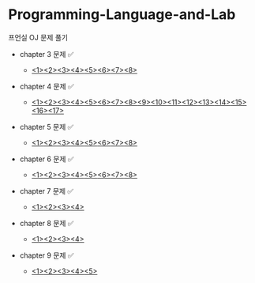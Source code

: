 # Programming-Language-and-Lab

프언실 OJ 문제 풀기

+ chapter 3 문제 ✅️
  + [<1>](https://github.com/hoeyoon/Programming-Language-and-Lab/blob/master/chapter%203/N1.py)[<2>](https://github.com/hoeyoon/Programming-Language-and-Lab/blob/master/chapter%203/N2.py)[<3>](https://github.com/hoeyoon/Programming-Language-and-Lab/blob/master/chapter%203/N3.py)[<4>](https://github.com/hoeyoon/Programming-Language-and-Lab/blob/master/chapter%203/N4.py)[<5>](https://github.com/hoeyoon/Programming-Language-and-Lab/blob/master/chapter%203/N5.py)[<6>](https://github.com/hoeyoon/Programming-Language-and-Lab/blob/master/chapter%203/N6.py)[<7>](https://github.com/hoeyoon/Programming-Language-and-Lab/blob/master/chapter%203/N7.py)[<8>](https://github.com/hoeyoon/Programming-Language-and-Lab/blob/master/chapter%203/N8.py)
 
+ chapter 4 문제 ✅️
  + [<1>](https://github.com/hoeyoon/Programming-Language-and-Lab/blob/master/chapter%204/N1.py)[<2>](https://github.com/hoeyoon/Programming-Language-and-Lab/blob/master/chapter%204/N2.py)[<3>](https://github.com/hoeyoon/Programming-Language-and-Lab/blob/master/chapter%204/N3.py)[<4>](https://github.com/hoeyoon/Programming-Language-and-Lab/blob/master/chapter%204/N4.py)[<5>](https://github.com/hoeyoon/Programming-Language-and-Lab/blob/master/chapter%204/N5.py)[<6>](https://github.com/hoeyoon/Programming-Language-and-Lab/blob/master/chapter%204/N6.py)[<7>](https://github.com/hoeyoon/Programming-Language-and-Lab/blob/master/chapter%204/N7.py)[<8>](https://github.com/hoeyoon/Programming-Language-and-Lab/blob/master/chapter%204/N8.py)[<9>](https://github.com/hoeyoon/Programming-Language-and-Lab/blob/master/chapter%204/N9.py)[<10>](https://github.com/hoeyoon/Programming-Language-and-Lab/blob/master/chapter%204/N10.py)[<11>](https://github.com/hoeyoon/Programming-Language-and-Lab/blob/master/chapter%204/N11.py)[<12>](https://github.com/hoeyoon/Programming-Language-and-Lab/blob/master/chapter%204/N12.py)[<13>](https://github.com/hoeyoon/Programming-Language-and-Lab/blob/master/chapter%204/N13.py)[<14>](https://github.com/hoeyoon/Programming-Language-and-Lab/blob/master/chapter%204/N14.py)[<15>](https://github.com/hoeyoon/Programming-Language-and-Lab/blob/master/chapter%204/N15.py)[<16>](https://github.com/hoeyoon/Programming-Language-and-Lab/blob/master/chapter%204/N16.py)[<17>](https://github.com/hoeyoon/Programming-Language-and-Lab/blob/master/chapter%204/N17.py)

+ chapter 5 문제 ✅
  + [<1>](https://github.com/hoeyoon/Programming-Language-and-Lab/blob/master/chapter%205/N1.py)[<2>](https://github.com/hoeyoon/Programming-Language-and-Lab/blob/master/chapter%205/N2.py)[<3>](https://github.com/hoeyoon/Programming-Language-and-Lab/blob/master/chapter%205/N3.py)[<4>](https://github.com/hoeyoon/Programming-Language-and-Lab/blob/master/chapter%205/N4.py)[<5>](https://github.com/hoeyoon/Programming-Language-and-Lab/blob/master/chapter%205/N5.py)[<6>](https://github.com/hoeyoon/Programming-Language-and-Lab/blob/master/chapter%205/N6.py)[<7>](https://github.com/hoeyoon/Programming-Language-and-Lab/blob/master/chapter%205/N7.py)[<8>](https://github.com/hoeyoon/Programming-Language-and-Lab/blob/master/chapter%205/N8.py)

+ chapter 6 문제 ✅
  + [<1>](https://github.com/hoeyoon/Programming-Language-and-Lab/blob/master/chapter%206/N1.py)[<2>](https://github.com/hoeyoon/Programming-Language-and-Lab/blob/master/chapter%206/N2.py)[<3>](https://github.com/hoeyoon/Programming-Language-and-Lab/blob/master/chapter%206/N3.py)[<4>](https://github.com/hoeyoon/Programming-Language-and-Lab/blob/master/chapter%206/N4.py)[<5>](https://github.com/hoeyoon/Programming-Language-and-Lab/blob/master/chapter%206/N5.py)[<6>](https://github.com/hoeyoon/Programming-Language-and-Lab/blob/master/chapter%206/N6.py)[<7>](https://github.com/hoeyoon/Programming-Language-and-Lab/blob/master/chapter%206/N7.py)[<8>](https://github.com/hoeyoon/Programming-Language-and-Lab/blob/master/chapter%206/N8.py)

+ chapter 7 문제 ✅
  + [<1>](https://github.com/hoeyoon/Programming-Language-and-Lab/blob/master/chapter%207/N1.py)[<2>](https://github.com/hoeyoon/Programming-Language-and-Lab/blob/master/chapter%207/N2.py)[<3>](https://github.com/hoeyoon/Programming-Language-and-Lab/blob/master/chapter%207/N3.py)[<4>](https://github.com/hoeyoon/Programming-Language-and-Lab/blob/master/chapter%207/N4.py)

+ chapter 8 문제 ✅
  + [<1>](https://github.com/hoeyoon/Programming-Language-and-Lab/blob/master/chapter%208/N1.py)[<2>](https://github.com/hoeyoon/Programming-Language-and-Lab/blob/master/chapter%208/N2.py)[<3>](https://github.com/hoeyoon/Programming-Language-and-Lab/blob/master/chapter%208/N3.py)[<4>](https://github.com/hoeyoon/Programming-Language-and-Lab/blob/master/chapter%208/N4.py)

+ chapter 9 문제 ✅
  + [<1>](https://github.com/hoeyoon/Programming-Language-and-Lab/blob/master/chapter%209/N1.py)[<2>](https://github.com/hoeyoon/Programming-Language-and-Lab/blob/master/chapter%209/N2.py)[<3>](https://github.com/hoeyoon/Programming-Language-and-Lab/blob/master/chapter%209/N3.py)[<4>](https://github.com/hoeyoon/Programming-Language-and-Lab/blob/master/chapter%209/N4.py)[<5>](https://github.com/hoeyoon/Programming-Language-and-Lab/blob/master/chapter%209/N5.py)
